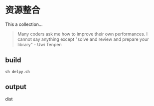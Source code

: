 # 资源整合

This a collection...

>Many coders ask me how to improve their own performances. I cannot say anything except "solve and review and prepare your library" - Uwi Tenpen


## build

```shell
sh delpy.sh
```
## output

dist
